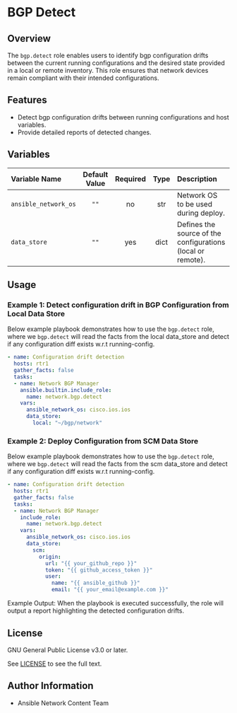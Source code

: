 # BGP Detect

## Overview
The `bgp.detect` role enables users to identify bgp configuration drifts between the current running configurations and the desired state provided in a local or remote inventory. This role ensures that network devices remain compliant with their intended configurations.

## Features
- Detect bgp configuration drifts between running configurations and host variables.
- Provide detailed reports of detected changes.


## Variables

| Variable Name        | Default Value | Required | Type | Description                                                   | Example |
|:---------------------|:-------------:|:--------:|:----:|:-------------------------------------------------------------|:-------:|
| `ansible_network_os` | `""`          | no      | str  | Network OS to be used during deploy.                    | `"cisco.ios.ios"` |
| `data_store`         | `""`          | yes      | dict | Defines the source of the configurations (local or remote).   | See usage example below. |


## Usage

### Example 1: Detect configuration drift in BGP Configuration from Local Data Store
Below example playbook demonstrates how to use the `bgp.detect` role, where we `bgp.detect` will read the facts from the local data_store and detect if any configuration diff exists w.r.t running-config.

```yaml
- name: Configuration drift detection
  hosts: rtr1
  gather_facts: false
  tasks:
  - name: Network BGP Manager
    ansible.builtin.include_role:
      name: network.bgp.detect
    vars:
      ansible_network_os: cisco.ios.ios
      data_store:
        local: "~/bgp/network"
```
### Example 2: Deploy Configuration from SCM Data Store
Below example playbook demonstrates how to use the `bgp.detect` role, where we `bgp.detect` will read the facts from the scm data_store and detect if any configuration diff exists w.r.t running-config.

```yaml
- name: Configuration drift detection
  hosts: rtr1
  gather_facts: false
  tasks:
  - name: Network BGP Manager
    include_role:
      name: network.bgp.detect
    vars:
      ansible_network_os: cisco.ios.ios
      data_store:
        scm:
          origin:
            url: "{{ your_github_repo }}"
            token: "{{ github_access_token }}"
            user:
              name: "{{ ansible_github }}"
              email: "{{ your_email@example.com }}"
```

Example Output:
When the playbook is executed successfully, the role will output a report highlighting the detected configuration drifts.

## License

GNU General Public License v3.0 or later.

See [LICENSE](https://www.gnu.org/licenses/gpl-3.0.txt) to see the full text.

## Author Information

- Ansible Network Content Team
